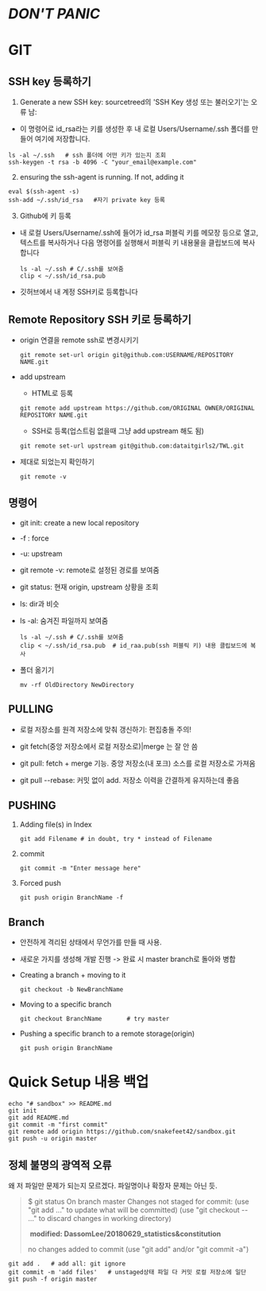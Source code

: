 # *DON'T PANIC*

# GIT

## SSH key 등록하기

1. Generate a new SSH key: sourcetreed의 'SSH Key 생성 또는 불러오기'는 오류 남:
- 이 명령어로 id_rsa라는 키를 생성한 후 내 로컬 Users/Username/.ssh 폴더를 만들어 여기에 저장합니다.

~~~
ls -al ~/.ssh	# ssh 폴더에 어떤 키가 있는지 조회
ssh-keygen -t rsa -b 4096 -C "your_email@example.com"
~~~

2. ensuring the ssh-agent is running. If not, adding it

~~~
eval $(ssh-agent -s)
ssh-add ~/.ssh/id_rsa	#자기 private key 등록
~~~

3. Github에 키 등록
- 내 로컬 Users/Username/.ssh에 들어가 id_rsa 퍼블릭 키를 메모장 등으로 열고, 텍스트를 복사하거나 다음 명령어를 실행해서 퍼블릭 키 내용물을 클립보드에 복사합니다
  ~~~
  ls -al ~/.ssh	# C/.ssh를 보여줌
  clip < ~/.ssh/id_rsa.pub
  ~~~

- 깃허브에서 내 계정 SSH키로 등록합니다
   
## Remote Repository SSH 키로 등록하기
- origin 연결을 remote ssh로 변경시키기
  ~~~
  git remote set-url origin git@github.com:USERNAME/REPOSITORY NAME.git
  ~~~

- add upstream 
  - HTML로 등록
  ~~~
  git remote add upstream https://github.com/ORIGINAL OWNER/ORIGINAL REPOSITORY NAME.git
  ~~~
  - SSH로 등록(업스트림 없을때 그냥 add upstream 해도 됨)
  ~~~
  git remote set-url upstream git@github.com:dataitgirls2/TWL.git
  ~~~
  
- 제대로 되었는지 확인하기
  ~~~
  git remote -v
  ~~~

## 명령어

- git init: create a new local repository

- -f : force

- -u: upstream

- git remote -v: remote로 설정된 경로를 보여줌

- git status: 현재 origin, upstream 상황을 조회

- ls: dir과 비슷

- ls -al: 숨겨진 파일까지 보여줌

  ~~~
  ls -al ~/.ssh	# C/.ssh를 보여줌
  clip < ~/.ssh/id_rsa.pub	# id_raa.pub(ssh 퍼블릭 키) 내용 클립보드에 복사
  ~~~

  

- 폴더 옮기기

  ~~~
  mv -rf OldDirectory NewDirectory
  ~~~

## PULLING

- 로컬 저장소를 원격 저장소에 맞춰 갱신하기: 편집충돌 주의!

- git fetch(중앙 저장소에서 로컬 저장소로)|merge 는 잘 안 씀

- git pull: fetch + merge 기능. 중앙 저장소(내 포크) 소스를 로컬 저장소로 가져옴

- git pull --rebase: 커밋 없이 add. 저장소 이력을 간결하게 유지하는데 좋음


## PUSHING

1. Adding file(s) in Index

   ~~~
   git add Filename	# in doubt, try * instead of Filename
   ~~~

2. commit

   ~~~
   git commit -m "Enter message here"
   ~~~

3. Forced push

   ~~~
   git push origin BranchName -f	
   ~~~

## Branch

- 안전하게 격리된 상태에서 무언가를 만들 때 사용.

- 새로운 가지를 생성해 개발 진행 -> 완료 시 master branch로 돌아와 병합

- Creating a branch + moving to it 

  ~~~
  git checkout -b NewBranchName
  ~~~

- Moving to a specific branch

  ~~~
  git checkout BranchName		# try master
  ~~~

- Pushing a specific branch to a remote storage(origin)

  ~~~
  git push origin BranchName
  ~~~



# Quick Setup 내용 백업

~~~
echo "# sandbox" >> README.md
git init
git add README.md
git commit -m "first commit"
git remote add origin https://github.com/snakefeet42/sandbox.git
git push -u origin master
~~~



## 정체 불명의 광역적 오류

왜 저 파일만 문제가 되는지 모르겠다. 파일명이나 확장자 문제는 아닌 듯.

> $ git status
> On branch master
> Changes not staged for commit:
>   (use "git add <file>..." to update what will be committed)
>   (use "git checkout -- <file>..." to discard changes in working directory)
>
> ​    **modified:   DassomLee/20180629_statistics&constitution**
>
> no changes added to commit (use "git add" and/or "git commit -a")

~~~
git add .	# add all: git ignore
git commit -m 'add files'	# unstaged상태 파일 다 커밋 로컬 저장소에 일단
git push -f origin master
~~~

